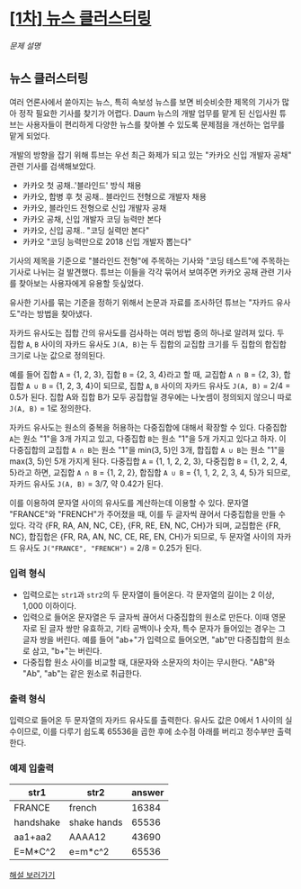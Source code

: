 # [[1차] 뉴스 클러스터링](https://school.programmers.co.kr/learn/courses/30/lessons/17677)


###### 문제 설명


뉴스 클러스터링
--------


여러 언론사에서 쏟아지는 뉴스, 특히 속보성 뉴스를 보면 비슷비슷한 제목의 기사가 많아 정작 필요한 기사를 찾기가 어렵다. Daum 뉴스의 개발 업무를 맡게 된 신입사원 튜브는 사용자들이 편리하게 다양한 뉴스를 찾아볼 수 있도록 문제점을 개선하는 업무를 맡게 되었다.


개발의 방향을 잡기 위해 튜브는 우선 최근 화제가 되고 있는 "카카오 신입 개발자 공채" 관련 기사를 검색해보았다.


* 카카오 첫 공채..'블라인드' 방식 채용
* 카카오, 합병 후 첫 공채.. 블라인드 전형으로 개발자 채용
* 카카오, 블라인드 전형으로 신입 개발자 공채
* 카카오 공채, 신입 개발자 코딩 능력만 본다
* 카카오, 신입 공채.. "코딩 실력만 본다"
* 카카오 "코딩 능력만으로 2018 신입 개발자 뽑는다"


기사의 제목을 기준으로 "블라인드 전형"에 주목하는 기사와 "코딩 테스트"에 주목하는 기사로 나뉘는 걸 발견했다. 튜브는 이들을 각각 묶어서 보여주면 카카오 공채 관련 기사를 찾아보는 사용자에게 유용할 듯싶었다.


유사한 기사를 묶는 기준을 정하기 위해서 논문과 자료를 조사하던 튜브는 "자카드 유사도"라는 방법을 찾아냈다.


자카드 유사도는 집합 간의 유사도를 검사하는 여러 방법 중의 하나로 알려져 있다. 두 집합 `A`, `B` 사이의 자카드 유사도 `J(A, B)`는 두 집합의 교집합 크기를 두 집합의 합집합 크기로 나눈 값으로 정의된다.


예를 들어 집합 `A` \= {1, 2, 3}, 집합 `B` \= {2, 3, 4}라고 할 때, 교집합 `A ∩ B` \= {2, 3}, 합집합 `A ∪ B` \= {1, 2, 3, 4}이 되므로, 집합 `A`, `B` 사이의 자카드 유사도 `J(A, B)` \= 2/4 \= 0\.5가 된다. 집합 A와 집합 B가 모두 공집합일 경우에는 나눗셈이 정의되지 않으니 따로 `J(A, B)` \= 1로 정의한다.


자카드 유사도는 원소의 중복을 허용하는 다중집합에 대해서 확장할 수 있다. 다중집합 `A`는 원소 "1"을 3개 가지고 있고, 다중집합 `B`는 원소 "1"을 5개 가지고 있다고 하자. 이 다중집합의 교집합 `A ∩ B`는 원소 "1"을 min(3, 5\)인 3개, 합집합 `A ∪ B`는 원소 "1"을 max(3, 5\)인 5개 가지게 된다. 다중집합 `A` \= {1, 1, 2, 2, 3}, 다중집합 `B` \= {1, 2, 2, 4, 5}라고 하면, 교집합 `A ∩ B` \= {1, 2, 2}, 합집합 `A ∪ B` \= {1, 1, 2, 2, 3, 4, 5}가 되므로, 자카드 유사도 `J(A, B)` \= 3/7, 약 0\.42가 된다.


이를 이용하여 문자열 사이의 유사도를 계산하는데 이용할 수 있다. 문자열 "FRANCE"와 "FRENCH"가 주어졌을 때, 이를 두 글자씩 끊어서 다중집합을 만들 수 있다. 각각 {FR, RA, AN, NC, CE}, {FR, RE, EN, NC, CH}가 되며, 교집합은 {FR, NC}, 합집합은 {FR, RA, AN, NC, CE, RE, EN, CH}가 되므로, 두 문자열 사이의 자카드 유사도 `J("FRANCE", "FRENCH")` \= 2/8 \= 0\.25가 된다.


### 입력 형식


* 입력으로는 `str1`과 `str2`의 두 문자열이 들어온다. 각 문자열의 길이는 2 이상, 1,000 이하이다.
* 입력으로 들어온 문자열은 두 글자씩 끊어서 다중집합의 원소로 만든다. 이때 영문자로 된 글자 쌍만 유효하고, 기타 공백이나 숫자, 특수 문자가 들어있는 경우는 그 글자 쌍을 버린다. 예를 들어 "ab\+"가 입력으로 들어오면, "ab"만 다중집합의 원소로 삼고, "b\+"는 버린다.
* 다중집합 원소 사이를 비교할 때, 대문자와 소문자의 차이는 무시한다. "AB"와 "Ab", "ab"는 같은 원소로 취급한다.


### 출력 형식


입력으로 들어온 두 문자열의 자카드 유사도를 출력한다. 유사도 값은 0에서 1 사이의 실수이므로, 이를 다루기 쉽도록 65536을 곱한 후에 소수점 아래를 버리고 정수부만 출력한다.


### 예제 입출력




| str1 | str2 | answer |
| --- | --- | --- |
| FRANCE | french | 16384 |
| handshake | shake hands | 65536 |
| aa1\+aa2 | AAAA12 | 43690 |
| E\=M\*C^2 | e\=m\*c^2 | 65536 |


[해설 보러가기](http://tech.kakao.com/2017/09/27/kakao-blind-recruitment-round-1/)



